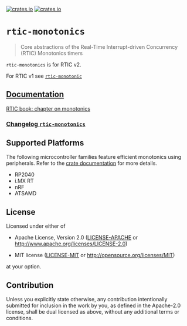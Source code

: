 [![crates.io](https://img.shields.io/crates/v/rtic-monotonics.svg)](https://crates.io/crates/rtic-monotonics)
[![crates.io](https://img.shields.io/crates/d/rtic-monotonics.svg)](https://crates.io/crates/rtic-monotonics)

# `rtic-monotonics`

> Core abstractions of the Real-Time Interrupt-driven Concurrency (RTIC) Monotonics timers

`rtic-monotonics` is for RTIC v2.

For RTIC v1 see [`rtic-monotonic`](https://github.com/rtic-rs/rtic-monotonic)

## [Documentation](https://docs.rs/rtic-monotonics)

[RTIC book: chapter on monotonics](https://rtic.rs/2/book/en/by-example/delay.html)

### [Changelog `rtic-monotonics`](https://github.com/rtic-rs/rtic/blob/master/rtic-monotonics/CHANGELOG.md)

## Supported Platforms

The following microcontroller families feature efficient monotonics using peripherals.
Refer to the [crate documentation](https://docs.rs/rtic-monotonics) for more details.

- RP2040
- i.MX RT
- nRF
- ATSAMD

## License

Licensed under either of

- Apache License, Version 2.0 ([LICENSE-APACHE](LICENSE-APACHE) or
  http://www.apache.org/licenses/LICENSE-2.0)

- MIT license ([LICENSE-MIT](LICENSE-MIT) or http://opensource.org/licenses/MIT)

at your option.

## Contribution

Unless you explicitly state otherwise, any contribution intentionally submitted
for inclusion in the work by you, as defined in the Apache-2.0 license, shall be
dual licensed as above, without any additional terms or conditions.

